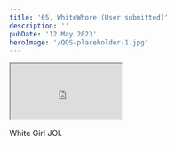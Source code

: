 ```yaml
---
title: '65. WhiteWhore (User submitted)'
description: ''
pubDate: '12 May 2023'
heroImage: '/QOS-placeholder-1.jpg'
---
```

<iframe src="https://drive.google.com/file/d/1BD2TOok6wMTn2ilqtaOjMcCb7Ml-f5C0/preview" width="200" height="100" allow="autoplay" allowfullscreen="allowfullscreen"></iframe>

White Girl JOI.